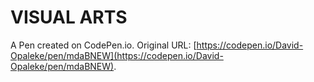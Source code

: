 # VISUAL ARTS

A Pen created on CodePen.io. Original URL: [https://codepen.io/David-Opaleke/pen/mdaBNEW](https://codepen.io/David-Opaleke/pen/mdaBNEW).

